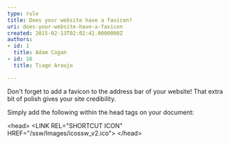 ```yaml
---
type: rule
title: Does your website have a favicon?
uri: does-your-website-have-a-favicon
created: 2015-02-13T02:02:42.0000000Z
authors:
- id: 1
  title: Adam Cogan
- id: 16
  title: Tiago Araujo

---
```


Don't forget to add a favicon to the address bar of your website! That extra bit of polish gives your site credibility.
 
Simply add the following within the head tags on your document:


&lt;head&gt;
       &lt;LINK REL="SHORTCUT ICON" HREF="/ssw/Images/icossw\_v2.ico"&gt;
       &lt;/head&gt;
